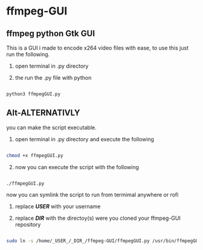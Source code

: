 # ffmpeg-GUI
ffmpeg python Gtk GUI 
------

This is a GUI i made to encode x264 video files with ease, to use this just run the following.

1. open terminal in .py directory

2. the run the .py file with python

```bash

python3 ffmpegGUI.py

```

Alt-ALTERNATIVLY
------

you can make the script executable.

1. open terminal in .py directory and execute the following

```bash

chmod +x ffmpegGUI.py

```

2. now you can execute the script with the following

```bash

./ffmpegGUI.py

```

now you can symlink the script to run from termimal anywhere or rofi

1. replace **_USER_** with your username

2. replace **_DIR_** with the directoy(s) were you cloned your ffmpeg-GUI repository

```bash

sudo ln -s /home/_USER_/_DIR_/ffmpeg-GUI/ffmpegGUI.py /usr/bin/ffmpegGUI

```
